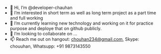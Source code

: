 - 👋 Hi, I’m @developer-chauhan
- 👀 I’m interested in short term as well as long term project as a part time and full working
- 🌱 I’m currently learning new technology and working on it for practice purpose and deploye that on github publicly.
- 💞️ I’m looking to collaborate on ...
- 📫 Reach me out on 
hangout: chouhan234@gmail.com, 
Skype: chouuhan, 
Whatsupp: +91 9873143550

